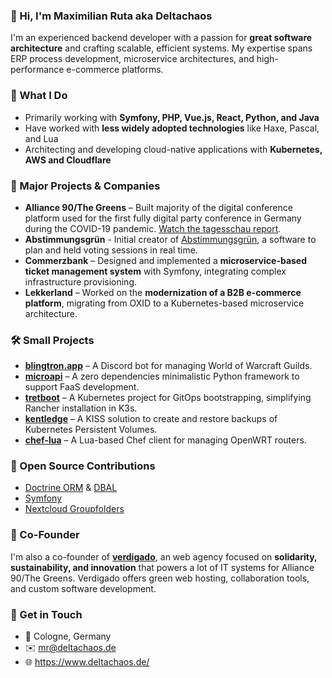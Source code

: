 ### 👋 Hi, I'm Maximilian Ruta aka Deltachaos

I'm an experienced backend developer with a passion for **great software architecture** and crafting scalable, efficient systems. My expertise spans ERP process development, microservice architectures, and high-performance e-commerce platforms.

### 🚀 What I Do

- Primarily working with **Symfony, PHP, Vue.js, React, Python, and Java**
- Have worked with **less widely adopted technologies** like Haxe, Pascal, and Lua
- Architecting and developing cloud-native applications with **Kubernetes, AWS and Cloudflare**

### 🌟 Major Projects & Companies

- **Alliance 90/The Greens** – Built majority of the digital conference platform used for the first fully digital party conference in Germany during the COVID-19 pandemic. [Watch the tagesschau report](https://www.youtube.com/watch?v=QCM3dp5x3m4&t=1070s).
- **Abstimmungsgrün** - Initial creator of [Abstimmungsgrün](https://abstimmung.netzbegruenung.de/), a software to plan and held voting sessions in real time.
- **Commerzbank** – Designed and implemented a **microservice-based ticket management system** with Symfony, integrating complex infrastructure provisioning.
- **Lekkerland** – Worked on the **modernization of a B2B e-commerce platform**, migrating from OXID to a Kubernetes-based microservice architecture.

### 🛠️ Small Projects

- **[blingtron.app](http://www.blingtron.app/)** – A Discord bot for managing World of Warcraft Guilds.
- **[microapi](https://github.com/Deltachaos/microapi)** – A zero dependencies minimalistic Python framework to support FaaS development.
- **[tretboot](https://github.com/Deltachaos/tretboot)** – A Kubernetes project for GitOps bootstrapping, simplifying Rancher installation in K3s.
- **[kentledge](https://github.com/Deltachaos/kubernetes-kentledge)** – A KISS solution to create and restore backups of Kubernetes Persistent Volumes.
- **[chef-lua](https://github.com/XTAIN/chef-lua)** – A Lua-based Chef client for managing OpenWRT routers.

### 🌱 Open Source Contributions

- [Doctrine ORM](https://github.com/doctrine/orm/pulls?q=author%3ADeltachaos+) & [DBAL](https://github.com/doctrine/dbal/pulls?q=author%3ADeltachaos+)
- [Symfony](https://github.com/symfony/symfony/pulls?q=author%3ADeltachaos+)
- [Nextcloud Groupfolders](https://github.com/nextcloud/groupfolders/pulls?q=author%3ADeltachaos+)

### 🤝 Co-Founder

I'm also a co-founder of **[verdigado](https://github.com/verdigado)**, an web agency focused on **solidarity, sustainability, and innovation** that powers a lot of IT systems for Alliance 90/The Greens. Verdigado offers green web hosting, collaboration tools, and custom software development.

### 💌 Get in Touch

- 📍 Cologne, Germany
- ✉️ [mr@deltachaos.de](mailto:mr@deltachaos.de)
- 🌐 https://www.deltachaos.de/

